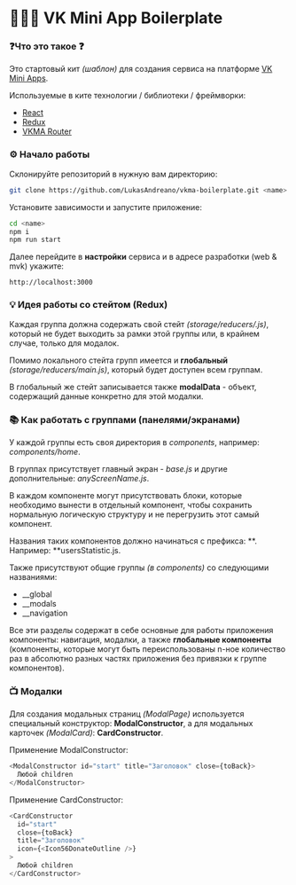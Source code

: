 # 👨🏻‍💻 VK Mini App Boilerplate

### ❓Что это такое ❓

Это стартовый кит _(шаблон)_ для создания сервиса на платформе [VK Mini Apps](https://vk.com/services).

Используемые в ките технологии / библиотеки / фреймворки:

- [React](https://reactjs.org/)
- [Redux](https://redux.js.org/)
- [VKMA Router](https://github.com/reyzitwo/react-router-vkminiapps)

### ⚙️ Начало работы

Склонируйте репозиторий в нужную вам директорию:

```bash
git clone https://github.com/LukasAndreano/vkma-boilerplate.git <name>
```

Установите зависимости и запустите приложение:

```bash
cd <name>
npm i
npm run start
```

Далее перейдите в **настройки** сервиса и в адресе разработки (web & mvk) укажите:

```
http://localhost:3000
```

### 💡 Идея работы со стейтом (Redux)

Каждая группа должна содержать свой стейт _(storage/reducers/<name>.js)_, который не будет выходить за рамки этой группы или, в крайнем случае, только для модалок.

Помимо локального стейта групп имеется и **глобальный** _(storage/reducers/main.js)_, который будет доступен всем группам.

В глобальный же стейт записывается также **modalData** - объект, содержащий данные конкретно для этой модалки.

### 📚 Как работать с группами (панелями/экранами)

У каждой группы есть своя директория в _components_, например: _components/home_.

В группах присутствует главный экран - _base.js_ и другие дополнительные: _anyScreenName.js_.

В каждом компоненте могут присутствовать блоки, которые необходимо вынести в отдельный компонент, чтобы сохранить нормальную логическую структуру и не перегрузить этот самый компонент.

Названия таких компонентов должно начинаться с префикса: **. Например: **usersStatistic.js.

Также присутствуют общие группы _(в components)_ со следующими названиями:

- \_\_global
- \_\_modals
- \_\_navigation

Все эти разделы содержат в себе основные для работы приложения компоненты: навигация, модалки, а также **глобальные компоненты** (компоненты, которые могут быть переиспользованы n-ное количество раз в абсолютно разных частях приложения без привязки к группе компонентов).

### 📺 Модалки

Для создания модальных страниц _(ModalPage)_ используется специальный конструктор: **ModalConstructor**, а для модальных карточек _(ModalCard)_: **CardConstructor**.

Применение ModalConstructor:

```javascript
<ModalConstructor id="start" title="Заголовок" close={toBack}>
  Любой children
</ModalConstructor>
```

Применение CardConstructor:

```javascript
<CardConstructor
  id="start"
  close={toBack}
  title="Заголовок"
  icon={<Icon56DonateOutline />}
>
  Любой children
</CardConstructor>
```
